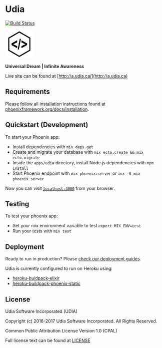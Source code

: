 # Udia

[![Build Status](https://travis-ci.org/udia-software/udia.svg?branch=master)](https://travis-ci.org/udia-software/udia)

[![UDIA](logo.png)](http://a.udia.ca)

**Universal Dream | Infinite Awareness**

Live site can be found at [http://a.udia.ca/](http://a.udia.ca)

## Requirements

Please follow all installation instructions found at [phoenixframework.org/docs/installation](http://www.phoenixframework.org/docs/installation).

## Quickstart (Development)

To start your Phoenix app:

  * Install dependencies with `mix deps.get`
  * Create and migrate your database with `mix ecto.create && mix ecto.migrate`
  * Inside the `apps/udia` directory, install Node.js dependencies with `npm install`
  * Start Phoenix endpoint with `mix phoenix.server` or `iex -S mix phoenix.server`

Now you can visit [`localhost:4000`](http://localhost:4000) from your browser.

## Testing

To test your phoenix app:

  * Set your mix environment variable to test `export MIX_ENV=test`
  * Run your tests with `mix test`

## Deployment

Ready to run in production? Please [check our deployment guides](http://www.phoenixframework.org/docs/deployment).

Udia is currently configured to run on Heroku using:

* [heroku-buidpack-elixir](https://github.com/HashNuke/heroku-buildpack-elixir.git)
* [heroku-buildpack-phoenix-static](https://github.com/gjaldon/heroku-buildpack-phoenix-static.git)


## License

Udia Software Incorporated (UDIA)

Copyright (c) 2016-2017 Udia Software Incorporated. All Rights Reserved.

Common Public Attribution License Version 1.0 (CPAL)

Full license text can be found at [LICENSE](LICENSE)
